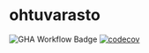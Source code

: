 # ohtuvarasto

![GHA Workflow Badge](https://github.com/NinaKWelch/ohtuvarasto/workflows/CI/badge.svg)
[![codecov](https://codecov.io/gh/NinaKWelch/ohtuvarasto/branch/main/graph/badge.svg?token=0RABQYKGON)](https://codecov.io/gh/NinaKWelch/ohtuvarasto)
